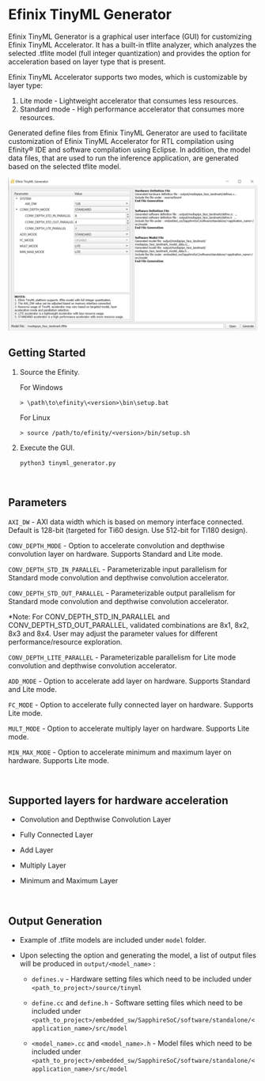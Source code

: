 # Efinix TinyML Generator

Efinix TinyML Generator is a graphical user interface (GUI) for customizing Efinix TinyML Accelerator. It has a built-in tflite analyzer, which analyzes the selected .tflite model (full integer quantization) and provides the option for acceleration based on layer type that is present.

Efinix TinyML Accelerator supports two modes, which is customizable by layer type:
1. Lite mode - Lightweight accelerator that consumes less resources.
2. Standard mode - High performance accelerator that consumes more resources.

Generated define files from Efinix TinyML Generator are used to facilitate customization of Efinix TinyML Accelerator for RTL compilation using Efinity® IDE and software compilation using Eclipse. In addition, the model data files, that are used to run the inference application, are generated based on the selected tflite model.

<img src="../../docs/efinix_tinyml_generator.png " width="960"/>


## Getting Started

1. Source the Efinity.
   
   For Windows
   
   ```
   > \path\to\efinity\<version>\bin\setup.bat
   ```
   
   For Linux
   
   ```
   > source /path/to/efinity/<version>/bin/setup.sh
   ```

2. Execute the GUI.
   
   ```
   python3 tinyml_generator.py
   ```

<br />

## Parameters

`AXI_DW` - AXI data width which is based on memory interface connected. Default is 128-bit (targeted for Ti60 design. Use 512-bit for Ti180 design).

`CONV_DEPTH_MODE` - Option to accelerate convolution and depthwise convolution layer on hardware. Supports Standard and Lite mode.

`CONV_DEPTH_STD_IN_PARALLEL` - Parameterizable input parallelism for Standard mode convolution and depthwise convolution accelerator.

`CONV_DEPTH_STD_OUT_PARALLEL` - Parameterizable output parallelism for Standard mode convolution and depthwise convolution accelerator.

*Note: For CONV_DEPTH_STD_IN_PARALLEL and CONV_DEPTH_STD_OUT_PARALLEL, validated combinations are 8x1, 8x2, 8x3 and 8x4. User may adjust the parameter values for different performance/resource exploration.

`CONV_DEPTH_LITE_PARALLEL` - Parameterizable parallelism for Lite mode convolution and depthwise convolution accelerator.

`ADD_MODE` - Option to accelerate add layer on hardware. Supports Standard and Lite mode.

`FC_MODE` - Option to accelerate fully connected layer on hardware. Supports Lite mode.

`MULT_MODE` - Option to accelerate multiply layer on hardware. Supports Lite mode.

`MIN_MAX_MODE` - Option to accelerate minimum and maximum layer on hardware. Supports Lite mode.

<br />

## Supported layers for hardware acceleration

- Convolution and Depthwise Convolution Layer

- Fully Connected Layer

- Add Layer

- Multiply Layer

- Minimum and Maximum Layer

<br />

## Output Generation

- Example of .tflite models are included under `model` folder.

- Upon selecting the option and generating the model, a list of output files will be produced in `output/<model_name>` :
  
  - `defines.v` - Hardware setting files which need to be included under `<path_to_project>/source/tinyml`
  
  - `define.cc` and `define.h` - Software setting files which need to be included under `<path_to_project>/embedded_sw/SapphireSoC/software/standalone/<application_name>/src/model`
  
  - `<model_name>.cc` and `<model_name>.h` - Model files which need to be included under `<path_to_project>/embedded_sw/SapphireSoC/software/standalone/<application_name>/src/model`
